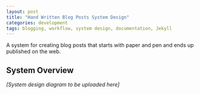 ```yaml
---
layout: post
title: "Hand Written Blog Posts System Design"
categories: development
tags: blogging, workflow, system design, documentation, Jekyll
---
```


A system for creating blog posts that starts with paper and pen and ends up published on the web.


## System Overview

*[System design diagram to be uploaded here]*

 